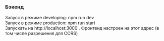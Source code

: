 ### Бэкенд

Запуск в режиме developing: npm run dev  
Запуск в режиме production: npm run start  
Запускать на http://localhost:3000 . Фронтенд настроен на этот адрес (в том числе разрешения для CORS)
